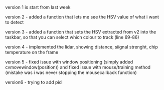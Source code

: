 version 1 is start from last week

version 2 -  added a function that lets me see the HSV value of what i want to detect

version 3 - added a function that sets the HSV extracted from v2 into the taskbar, so that you can select which colour  to track (line 69-86)

version 4 - implemented the lidar, showing distance, siignal strenght, chip temperature on the frame

version 5 - fixed issue with window positioning (simply added cvmovewindow(position)) and fixed issue with mouse/training method (mistake was  i was never stopping the mousecallback function)

version6 - trying to add pid